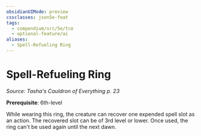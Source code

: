 ```yaml
---
obsidianUIMode: preview
cssclasses: json5e-feat
tags:
  - compendium/src/5e/tce
  - optional-feature/ai
aliases:
  - Spell-Refueling Ring
---
```

# Spell-Refueling Ring
*Source: Tasha's Cauldron of Everything p. 23*  

**Prerequisite**: 6th-level

While wearing this ring, the creature can recover one expended spell slot as an action. The recovered slot can be of 3rd level or lower. Once used, the ring can't be used again until the next dawn.